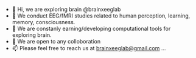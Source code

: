 - 👋 Hi, we are exploring brain @brainxeeglab
- 👀 We conduct EEG/fMRI studies related to human perception, learning, memory, consciousness.
- 🌱 We are constanly earning/developing computational tools for exploring brain.
- 💞️ We are open to any colloboration 
- 📫 Please feel free to reach us at brainxeeglab@gmail.com ...

<!---
brainxeeglab/brainxeeglab is a ✨ special ✨ repository because its `README.md` (this file) appears on your GitHub profile.
You can click the Preview link to take a look at your changes.
--->
